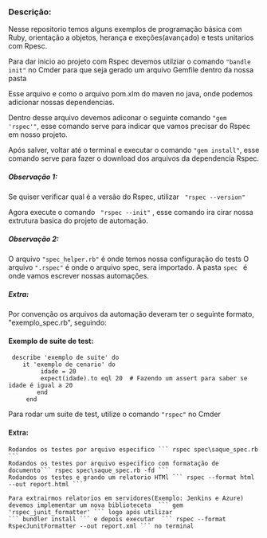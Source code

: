 ### Descrição:
Nesse repositorio temos alguns exemplos de programação básica com Ruby, orientação a objetos, herança e exeções(avançado) e tests unitarios com Rpesc.

Para dar inicio ao projeto com Rspec devemos utilziar o comando ```"bandle init"``` no Cmder para que seja gerado um arquivo Gemfile dentro da nossa pasta 

Esse arquivo e como o arquivo pom.xlm do maven no java, onde podemos adicionar nossas dependencias.

Dentro desse arquivo devemos adiconar o seguinte comando ```"gem 'rspec'"```, esse comando serve para indicar que vamos precisar do Rspec em nosso projeto.

Após salver, voltar até o terminal e executar o comando ```"gem install"```, esse comando serve para fazer o download dos arquivos da dependencia Rspec.

##### Observação 1:
Se quiser verificar qual é a versão do Rspec, utilizar ```  "rspec --version" ``` 


Agora execute o comando ```  "rspec --init" ``` , esse comando ira cirar nossa extrutura basica do projeto de automação. 


##### Observação 2:
O arquivo ``` "spec_helper.rb" ``` é onde temos nossa configuração do tests
O arquivo ``` ".rspec" ``` é onde o arquivo spec, sera importado.
A pasta ```spec ``` é onde vamos escrever nossas automações.
  ##### Extra:
   Por convenção os arquivos da automação deveram ter o seguinte formato, "exemplo_spec.rb", seguindo:	
		
		
#### Exemplo de suite de test:
``` 
 describe 'exemplo de suite' do
	it 'exemplo de cenario' do
		 idade = 20
		 expect(idade).to eql 20  # Fazendo um assert para saber se idade é igual a 20
		end
	 end
```

Para rodar um suite de test, utilize o comando ``` "rspec" ```  no Cmder

#### Extra:
	Rodandos os testes por arquivo especifico ``` rspec spec\saque_spec.rb ```
    Rodandos os testes por arquivo especifico com formatação de documento``` rspec spec\saque_spec.rb -fd ```
	Rodandos os testes e grando um relatorio HTMl ``` rspec --format html --out report.html ```
	
	Para extrairmos relatorios em servidores(Exemplo: Jenkins e Azure) devemos implementar um nova biblioteceta  ``` gem 'rspec_junit_formatter' ``` logo após utilizar 
	``` bundler install ``` e depois executar  ``` rspec --format RspecJunitFormatter --out report.xml ``` no terminal
	
	
	
	